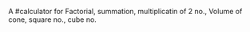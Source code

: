 A #calculator for Factorial, summation, multiplicatin of 2 no., Volume of cone, square no., cube no.
